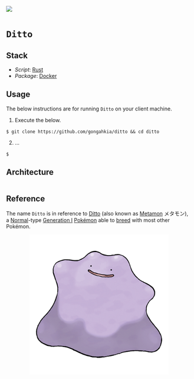 [![](https://img.shields.io/badge/ditto_1.0.0-passing-green)](https://github.com/gongahkia/ditto/releases/tag/1.0.0) 

# `Ditto`

## Stack

* *Script*: [Rust]()
* *Package*: [Docker]()

## Usage

The below instructions are for running `Ditto` on your client machine.

1. Execute the below.

```console
$ git clone https://github.com/gongahkia/ditto && cd ditto
```

2. ...

```console
$ 
```

## Architecture

```mermaid
```

## Reference

The name `Ditto` is in reference to [Ditto](https://bulbapedia.bulbagarden.net/wiki/Ditto_(Pok%C3%A9mon)) (also known as [Metamon](https://en.wikipedia.org/wiki/Ditto_(Pok%C3%A9mon)) メタモン), a [Normal](https://bulbapedia.bulbagarden.net/wiki/Normal_(type))-type [Generation I](https://bulbapedia.bulbagarden.net/wiki/Generation_I) [Pokémon](https://bulbapedia.bulbagarden.net/wiki/Pok%C3%A9mon_(species)) able to [breed](https://bulbapedia.bulbagarden.net/wiki/Pok%C3%A9mon_breeding) with most other Pokémon.

<div align="center">
    <img src="./asset/logo/ditto.png" width="75%">
</div>